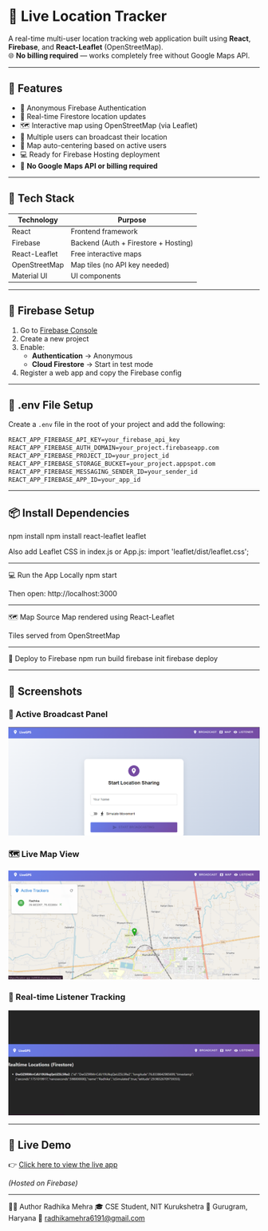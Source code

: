 # 📍 Live Location Tracker

A real-time multi-user location tracking web application built using **React**, **Firebase**, and **React-Leaflet** (OpenStreetMap).  
🌐 **No billing required** — works completely free without Google Maps API.

---

## 🚀 Features

- 🔐 Anonymous Firebase Authentication
- 📡 Real-time Firestore location updates
- 🗺️ Interactive map using OpenStreetMap (via Leaflet)
- 👥 Multiple users can broadcast their location
- 🎯 Map auto-centering based on active users
- 💻 Ready for Firebase Hosting deployment
- 💸 **No Google Maps API or billing required**

---

## 🧩 Tech Stack

| Technology | Purpose |
|------------|---------|
| React | Frontend framework  
| Firebase | Backend (Auth + Firestore + Hosting)  
| React-Leaflet | Free interactive maps  
| OpenStreetMap | Map tiles (no API key needed)  
| Material UI | UI components  

---

## 🔐 Firebase Setup

1. Go to [Firebase Console](https://console.firebase.google.com/)
2. Create a new project
3. Enable:
   - **Authentication** → Anonymous
   - **Cloud Firestore** → Start in test mode
4. Register a web app and copy the Firebase config

---

## 🔧 .env File Setup

Create a `.env` file in the root of your project and add the following:

```env
REACT_APP_FIREBASE_API_KEY=your_firebase_api_key
REACT_APP_FIREBASE_AUTH_DOMAIN=your_project.firebaseapp.com
REACT_APP_FIREBASE_PROJECT_ID=your_project_id
REACT_APP_FIREBASE_STORAGE_BUCKET=your_project.appspot.com
REACT_APP_FIREBASE_MESSAGING_SENDER_ID=your_sender_id
REACT_APP_FIREBASE_APP_ID=your_app_id
```

---

## 📦 Install Dependencies
npm install
npm install react-leaflet leaflet

Also add Leaflet CSS in index.js or App.js:
import 'leaflet/dist/leaflet.css';

---

💻 Run the App Locally
npm start

Then open: http://localhost:3000

---

🗺️ Map Source
Map rendered using React-Leaflet

Tiles served from OpenStreetMap

---

🚀 Deploy to Firebase
npm run build
firebase init
firebase deploy

---

## 📸 Screenshots

### 👥 Active Broadcast Panel  
![Broadcast Panel](./broadcast.png) 

### 🗺️ Live Map View  
![Map View](./map.png)

### 🔄 Real-time Listener Tracking  
![Listener Panel](./listener.png)

---

## 🔗 Live Demo

👉 [Click here to view the live app](https://live-location-react-app.web.app)

_(Hosted on Firebase)_



---


🙋‍♀️ Author
Radhika Mehra
🎓 CSE Student, NIT Kurukshetra
📍 Gurugram, Haryana
📧 radhikamehra6191@gmail.com
